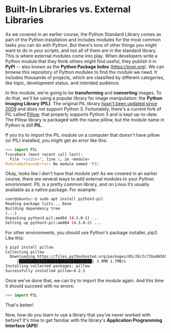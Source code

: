 # Built-In Libraries vs. External Libraries

As we covered in an earlier course, the Python Standard Library comes as part of the Python installation and includes modules for the most common tasks you can do with Python. But there's tons of other things you might want to do in your scripts, and not all of them are in the standard library. This is where external modules come into play. When developers write a Python module that they think others might find useful, they publish it in **PyPI** -- also known as the **Python Package Index** (https://pypi.org). We can browse this repository of Python modules to find the module we need. It includes thousands of projects, which are classified by different categories, like topic, development status, and intended audience.

In this module, we’re going to be **transforming** and **converting** images. To do that, we'll be using a popular library for image manipulation: the **Python Imaging Library (PIL)**. The original PIL library [hasn't been updated since 2009](http://www.pythonware.com/products/pil/) and does not support Python 3. Fortunately, there's a current fork of PIL called [Pillow](https://pypi.org/project/Pillow/), that properly supports Python 3 and is kept up-to-date. The Pillow library is packaged with the name pillow, but the module name in Python is still **PIL**.

If you try to import the PIL module on a computer that doesn't have pillow (or PIL) installed, you might get an error like this:

```python
>>> import PIL
Traceback (most recent call last):
  File "<stdin>", line 1, in <module>
ModuleNotFoundError: No module named 'PIL'
```

Okay, looks like I don't have that module yet! As we covered in an earlier course, there are several ways to add external modules to your Python environment. PIL is a pretty common library, and on Linux it’s usually available as a native package. For example:

```bash
user@ubuntu:~$ sudo apt install python3-pil
Reading package lists... Done
Building dependency tree     
(...)
Unpacking python3-pil:amd64 (4.3.0-2) ...
Setting up python3-pil:amd64 (4.3.0-2) ...
```

For other environments, you should use Python's package installer, pip3. Like this:

```bash
$ pip3 install pillow
Collecting pillow
  Downloading https://files.pythonhosted.org/packages/85/28/2c72ba965b52884a0bd71e419761fc162763dc2e5d9bec2f3b1949f7272a/Pillow-6.2.1-cp37-cp37m-macosx_10_6_intel.whl (3.9MB)
     |████████████████████████████████| 3.9MB 1.7MB/s
Installing collected packages: pillow
Successfully installed pillow-6.2.1
```

Once we've done that, we can try to import the module again. And this time it should succeed with no errors:

```python
>>> import PIL
```

That's better!

Now, how do you learn to use a library that you’ve never worked with before? It's time to get familiar with the library's **Application Programming Interface (API)**! 